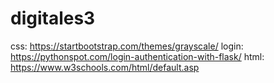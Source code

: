 # digitales3

css: https://startbootstrap.com/themes/grayscale/
login: https://pythonspot.com/login-authentication-with-flask/
html: https://www.w3schools.com/html/default.asp
